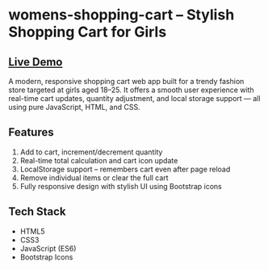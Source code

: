 # womens-shopping-cart – Stylish Shopping Cart for Girls

## [Live Demo](https://womens-shopping-cart-uv9u.vercel.app/)

A modern, responsive shopping cart web app built for a trendy fashion store targeted at girls aged 18–25. It offers a smooth user experience with real-time cart updates, quantity adjustment, and local storage support — all using pure JavaScript, HTML, and CSS.

##  Features

1. Add to cart, increment/decrement quantity
2. Real-time total calculation and cart icon update
3. LocalStorage support – remembers cart even after page reload
4. Remove individual items or clear the full cart
5. Fully responsive design with stylish UI using Bootstrap icons


##  Tech Stack

- HTML5
- CSS3
- JavaScript (ES6)
- Bootstrap Icons



